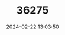---
title: "36275"
category: "Dipterocarpus borneensis"
draft: false
date: 2024-02-22 13:03:50
languages:
  Malay: ["Resak Kerangas", "Keruing Sindor"]
---